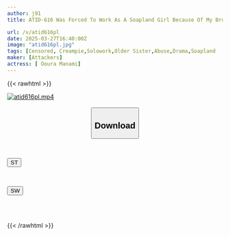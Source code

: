 ```yaml
---
author: j91
title: ATID-616 Was Forced To Work As A Soapland Girl Because Of My Brother's Debt, And Was Humiliated Until I Was Satisfied. Manami Oura

url: /v/atid616pl
date: 2025-03-27T16:40:00Z
image: "atid616pl.jpg"
tags: [Censored, Creampie,Solowork,Older Sister,Abuse,Drama,Soapland	]
maker: [Attackers]
actress: [ Ooura Manami]
---
```



{{< rawhtml >}}

<div class="video" data-videoid="yP4moZmA2bHeX7">
    <a href="javascript:;">
        <img src="/v/atid616pl/atid616pl.jpg" width="WIDTH" height="HEIGHT" alt="atid616pl.mp4" loading="lazy">
    </a>
</div>

<script type="text/javascript" src="https://j91.asia/asset/on-demand-st.js"></script>

<br>
  <link rel="stylesheet" href="https://j91.asia/asset/bs5.css">
  
  <center>
  <button class="btn btn-primary" type="button" data-bs-toggle="collapse" data-bs-target=".multi-collapse" aria-expanded="false" aria-controls="multiCollapseExample1 multiCollapseExample2"><h2>Download</h2></button></center>
</p>
<div class="row">
  <div class="col">
    <div class="collapse multi-collapse" id="multiCollapseExample1">
      <div class="card card-body">
	      	      <br>
<div class="buttons">  
<p><a href="/v/atid616pl/st.html" target="_blank"><button class="btn-hover color-3"><i class="fa fa-download"></i> ST</button></a></p></div>
    </div>
  </div>
</div>
  <div class="col">
    <div class="collapse multi-collapse" id="multiCollapseExample2">
      <div class="card card-body">
	      <br>
<div class="buttons">
<p><a href="/v/atid616pl/sw.html" target="_blank"><button class="btn-hover color-2"><i class="fa fa-download"></i> SW</button></a></p></div>
<br><br>
      </div>
    </div>
  </div>
</div>

{{< /rawhtml >}}